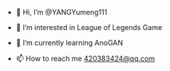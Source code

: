 - 👋 Hi, I’m @YANGYumeng111
- 👀 I’m interested in League of Legends Game
- 🌱 I’m currently learning AnoGAN

- 📫 How to reach me 420383424@qq.com

<!---
YANGYumeng111/YANGYumeng111 is a ✨ special ✨ repository because its `README.md` (this file) appears on your GitHub profile.
You can click the Preview link to take a look at your changes.
--->
